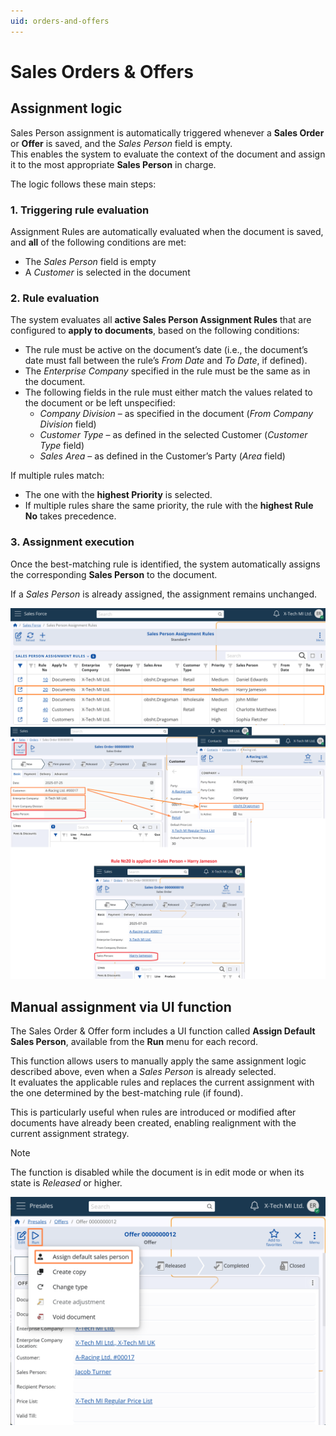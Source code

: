 ```yaml
---
uid: orders-and-offers
---
```


# Sales Orders & Offers  

## Assignment logic  
Sales Person assignment is automatically triggered whenever a **Sales Order** or **Offer** is saved, and the *Sales Person* field is empty.  
This enables the system to evaluate the context of the document and assign it to the most appropriate **Sales Person** in charge.  

The logic follows these main steps:  

### 1. Triggering rule evaluation  
Assignment Rules are automatically evaluated when the document is saved, and **all** of the following conditions are met:  

- The *Sales Person* field is empty  
- A *Customer* is selected in the document  


### 2. Rule evaluation  
The system evaluates all **active Sales Person Assignment Rules** that are configured to **apply to documents**, based on the following conditions:  

- The rule must be active on the document’s date (i.e., the document’s date must fall between the rule’s *From Date* and *To Date*, if defined).  
- The *Enterprise Company* specified in the rule must be the same as in the document.  
- The following fields in the rule must either match the values related to the document or be left unspecified:  
  - *Company Division* – as specified in the document (*From Company Division* field)  
  - *Customer Type* – as defined in the selected Customer (*Customer Type* field)  
  - *Sales Area* – as defined in the Customer’s Party (*Area* field)  

If multiple rules match:  
- The one with the **highest Priority** is selected.  
- If multiple rules share the same priority, the rule with the **highest Rule No** takes precedence.  


### 3. Assignment execution  
Once the best-matching rule is identified, the system automatically assigns the corresponding **Sales Person** to the document.  

If a *Sales Person* is already assigned, the assignment remains unchanged.

![Rules](pictures/rules-order.png)
![Rule Logic Sales Order](pictures/rule-logic-order2.png)

## Manual assignment via UI function  

The Sales Order & Offer form includes a UI function called **Assign Default Sales Person**, available from the **Run** menu for each record.  

This function allows users to manually apply the same assignment logic described above, even when a *Sales Person* is already selected.  
It evaluates the applicable rules and replaces the current assignment with the one determined by the best-matching rule (if found).  

This is particularly useful when rules are introduced or modified after documents have already been created, enabling realignment with the current assignment strategy.  

> [!NOTE]  
> The function is disabled while the document is in edit mode or when its statе is *Released* or higher.

![UI Function Offer](pictures/ui-function-offer.png)
